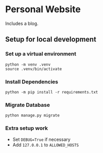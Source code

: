 # Personal Website
Includes a blog.
## Setup for local development

### Set up a virtual environment
```shell script
python -m venv .venv
source .venv/bin/activate
```

### Install Dependencies
```shell script
python -m pip install -r requirements.txt
```

### Migrate Database
```shell script
python manage.py migrate
```

### Extra setup work
* Set ```DEBUG=True``` if necessary
* Add ```127.0.0.1``` to ```ALLOWED_HOSTS```
